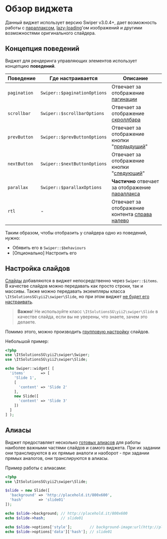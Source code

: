 # Обзор виджета

Данный виджет использует версию Swiper v3.0.4+, дает возможность работы с [параллаксом](behaviours-parallax.md), 
[lazy-loading](usage-lazy-loading.md)'ом изображений и другими возможностями оригинального слайдера.

## Концепция поведений

Виджет для рендеринга управляющих элементов использует концепцию **поведений**. 

Поведение     | Где настраивается            | Описание                                                                       
------------- | ---------------------------- | -------------------------------------------------------------------------------
`pagination`  | `Swiper::$paginationOptions` | Отвечает за отображение [пагинации](behaviours-pagination.md)                  
`scrollbar`   | `Swiper::$scrollbarOptions`  | Отвечает за отображение [скроллбара](behaviours-scrollbar.md)                  
`prevButton`  | `Swiper::$prevButtonOptions` | Отвечает за отображение кнопки "[предыдущий](behaviours-navigation-buttons.md)"
`nextButton`  | `Swiper::$nextButtonOptions` | Отвечает за отображение кнопки "[следующий](behaviours-navigation-buttons.md)" 
`parallax`    | `Swiper::$parallaxOptions`   | **Частично** отвечает за отображение [параллакса](behaviours-parallax.md)      
`rtl`         | -                            | Отвечает за отображение контента [справа налево](behaviours-rtl.md)            

Таким образом, чтобы отобразить у слайдера одно из поведений, нужно:

* Обявить его в `Swiper::$behaviours`
* [Опционально] Настроить его

## Настройка слайдов

[Слайды](usage-slides.md) добавляются в виджет непосредственно через `Swiper::$items`. 
В качестве слайдов можно передавать как просто строки, так и массивы. 
Также можно передавать экземпляры класса `\ItSolutionsSG\yii2\swiper\Slide`, 
но при этом виджет [не будет его настраивать](usage-slides.md#%D0%9D%D0%B0%D1%81%D1%82%D1%80%D0%BE%D0%B9%D0%BA%D0%B0-%D0%BE%D0%B1%D1%8A%D0%B5%D0%BA%D1%82%D0%BE%D0%B2-renschsyii2swiperslide).

> **Важно**! Не используйте класс `\ItSolutionsSG\yii2\swiper\Slide` в качестве слайда, 
  если вы не уверены, что знаете, зачем это делаете.

Помимо этого, можно производить [групповую настройку](options-slide-batch.md) слайдов.

Небольшой пример:

```PHP
<?php
use \ItSolutionsSG\yii2\swiper\Swiper;
use \ItSolutionsSG\yii2\swiper\Slide;

echo Swiper::widget( [
  'items'       => [
    'Slide 1',
    [
      'content' => 'Slide 2'
    ],
    new Slide([
      'content' => 'Slide 3'
    ])
  ]
] );
```

## Алиасы

Виджет предоставляет несколько [готовых алиасов](options-aliases.md) для работы наиболее важными частями слайдов 
и самого виджета.
При их задании они транслируются в их прямые аналоги и наоборот - при задании прямых аналогов, они транслируются в алиасы.

Пример работы с алиасами:

```PHP
<?php
use \ItSolutionsSG\yii2\swiper\Slide;

$slide = new Slide([
  'background' => 'http://placehold.it/800x600',
  'hash'       => 'slide01'
]);

echo $slide->background; // http://placehold.it/800x600
echo $slide->hash;       // slide01

echo $slide->options['style'];        // background-image:url(http://placehold.it/800x600)
echo $slide->options['data']['hash']; // slide01

```
